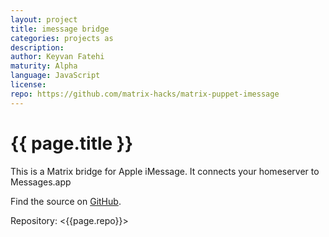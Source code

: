 ```yaml
---
layout: project
title: imessage bridge
categories: projects as
description: 
author: Keyvan Fatehi
maturity: Alpha
language: JavaScript
license: 
repo: https://github.com/matrix-hacks/matrix-puppet-imessage
---
```


# {{ page.title }}
This is a Matrix bridge for Apple iMessage. It connects your homeserver to Messages.app

Find the source on [GitHub](https://github.com/kfatehi/matrix-appservice-imessage).

Repository: <{{page.repo}}>
